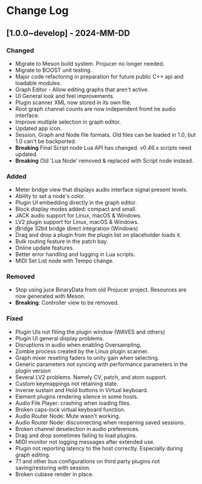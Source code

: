 # Change Log

## [1.0.0~develop] - 2024-MM-DD

### Changed
- Migrate to Meson build system.  Projucer no longer needed.
- Migrate to BOOST unit testing.
- Major code refactoring in preparation for future public C++ api and loadable modules.
- Graph Editor - Allow editing graphs that aren't active.
- UI General look and feel improvements.
- Plugin scanner XML now stored in its own file.
- Root graph channel counts are now independent fromt he audio interface.
- Improve multiple selection in graph editor.
- Updated app icon.
- Session, Graph and Node file formats.  Old files can be loaded in 1.0, but 1.0 can't be backported.
- **Breaking** Final Script node Lua API has changed. v0.46.x scripts need updated.
- **Breaking** Old 'Lua Node' removed & replaced with Script node instead.

### Added
- Meter bridge view that displays audio interface signal present levels.
- Ability to set a node's color.
- Plugin UI embedding directly in the graph editor.
- Block display modes added: compact and small.
- JACK audio support for Linux, macOS & Windows.
- LV2 plugin support for Linux, macOS & Windows.
- jBridge 32bit bridge direct integration (Windows)
- Drag and drop a plugin from the plugin list on placeholder loads it.
- Bulk routing feature in the patch bay.
- Online update features.
- Better error handling and logging in Lua scripts.
- MIDI Set List node with Tempo change.

### Removed
- Stop using juce BinaryData from old Projucer project. Resources are now generated with Meson.
- **Breaking**: Controller view to be removed.

### Fixed
- Plugin UIs not filling the plugin window (WAVES and others)
- Plugin UI general display problems.
- Disruptions in audio when enabling Oversampling.
- Zombie process created by the Linux plugin scanner.
- Graph mixer reseting faders to unity gain when selecting.
- Generic parameters not syncing with performance parameters in the plugin version
- Several LV2 problems. Namely CV, patch, and atom support.
- Custom keymappings not retaining state.
- Inverse sustain and Hold buttons in Virtual keyboard.
- Element plugins rendering silence in some hosts.
- Audio File Player: crashing when loading files.
- Broken caps-lock virtual keyboard function.
- Audio Router Node: Mute wasn't working.
- Audio Router Node: disconnecting when reopening saved sessions.
- Broken channel deselection in audio preferences.
- Drag and drop sometimes failing to load plugins.
- MIDI monitor not logging messages after extended use.
- Plugin not reporting latency to the host correctly. Especially during graph editing.
- 7.1 and other bus configurations on third party plugins not saving/restoring with session.
- Broken cubase render in place.

